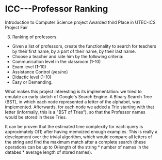 # ICC---Professor Ranking
Introduction to Computer Science project
Awarded third Place in UTEC-ICS Project Fair

3. Ranking of professors.
- Given a list of professors, create the functionality to search for teachers by their first name, by a part of their name, by their last name.
- Choose a teacher and rate him by the following criteria:
- Communication level in the classroom (1-10)
- Exam level (1-10)
- Assistance Control (yes/no)
- Didactic level (1-10)
- Easy or Demanding.

What makes this project interesting is its implementation: we tried to emulate an early sketch of Google's Search Engine. A Binary Search Tree (BST), in which each node represented a letter of the alphabet, was implemented. Afterwards, for each node we added a Trie starting with that letter (informally, this is a "BST of Tries"), so that the Professor names would be stored in these Tries. 

It can be proven that the estimated time complexity for each query is approximately O(1) after having memoized enough examples. This is really a development over the trivial algorithm, which would compare all letters of the string and find the maximum match after a complete search (these operations can be up to O(length of the string * number of names in the databes * average length of stored names). 
